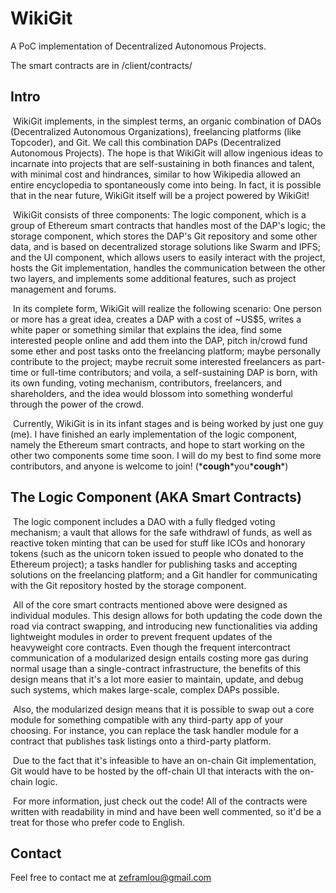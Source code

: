 # WikiGit

A PoC implementation of Decentralized Autonomous Projects.

The smart contracts are in /client/contracts/



## Intro

​	WikiGit implements, in the simplest terms, an organic combination of DAOs (Decentralized Autonomous Organizations), freelancing platforms (like Topcoder), and Git. We call this combination DAPs (Decentralized Autonomous Projects). The hope is that WikiGit will allow ingenious ideas to incarnate into projects that are self-sustaining in both finances and talent, with minimal cost and hindrances, similar to how Wikipedia allowed an entire encyclopedia to spontaneously come into being. In fact, it is possible that in the near future, WikiGit itself will be a project powered by WikiGit!

​	WikiGit consists of three components: The logic component, which is a group of Ethereum smart contracts that handles most of the DAP's logic; the storage component, which stores the DAP's Git repository and some other data, and is based on decentralized storage solutions like Swarm and IPFS; and the UI component, which allows users to easily interact with the project, hosts the Git implementation, handles the communication between the other two layers, and implements some additional features, such as project management and forums.

​	In its complete form, WikiGit will realize the following scenario: One person or more has a great idea, creates a DAP with a cost of ~US$5, writes a white paper or something similar that explains the idea, find some interested people online and add them into the DAP, pitch in/crowd fund some ether and post tasks onto the freelancing platform; maybe personally contribute to the project; maybe recruit some interested freelancers as part-time or full-time contributors; and voila, a self-sustaining DAP is born, with its own funding, voting mechanism, contributors, freelancers, and shareholders, and the idea would blossom into something wonderful through the power of the crowd.

​	Currently, WikiGit is in its infant stages and is being worked by just one guy (me). I have finished an early implementation of the logic component, namely the Ethereum smart contracts, and hope to start working on the other two components some time soon. I will do my best to find some more contributors, and anyone is welcome to join! (\***cough**\*you\***cough**\*)



## The Logic Component (AKA Smart Contracts)

​	The logic component includes a DAO with a fully fledged voting mechanism; a vault that allows for the safe withdrawl of funds, as well as reactive token minting that can be used for stuff like ICOs and honorary tokens (such as the unicorn token issued to people who donated to the Ethereum project); a tasks handler for publishing tasks and accepting solutions on the freelancing platform; and a Git handler for communicating with the Git repository hosted by the storage component.

​	All of the core smart contracts mentioned above were designed as individual modules. This design allows for both updating the code down the road via contract swapping, and introducing new functionalities via adding lightweight modules in order to prevent frequent updates of the heavyweight core contracts. Even though the frequent intercontract communication of a modularized design entails costing more gas during normal usage than a single-contract infrastructure, the benefits of this design means that it's a lot more easier to maintain, update, and debug such systems, which makes large-scale, complex DAPs possible.

​	Also, the modularized design means that it is possible to swap out a core module for something compatible with any third-party app of your choosing. For instance, you can replace the task handler module for a contract that publishes task listings onto a third-party platform.

​	Due to the fact that it's infeasible to have an on-chain Git implementation, Git would have to be hosted by the off-chain UI that interacts with the on-chain logic.

​	For more information, just check out the code! All of the contracts were written with readability in mind and have been well commented, so it'd be a treat for those who prefer code to English.



## Contact

Feel free to contact me at zeframlou@gmail.com